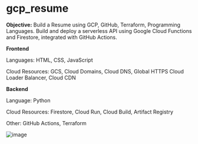 # gcp_resume

**Objective:**
Build a Resume using GCP, GitHub, Terraform, Programming Languages. Build and deploy a serverless API using Google Cloud Functions and Firestore, integrated with GitHub Actions.

**Frontend**

Languages: HTML, CSS, JavaScript

Cloud Resources: GCS, Cloud Domains, Cloud DNS, Global HTTPS Cloud Loader Balancer, Cloud CDN


**Backend**

Language: Python 

Cloud Resources: Firestore, Cloud Run, Cloud Build, Artifact Registry

Other: GitHub Actions, Terraform


![image](https://github.com/user-attachments/assets/be5f56e2-7aa7-4b59-bedb-cd19c253fed3)

